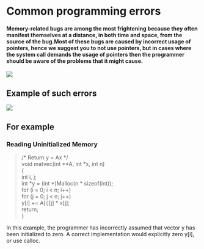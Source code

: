 # Common programming errors
#### Memory-related bugs are among the most frightening because they often manifest themselves at a distance, in both time and space, from the source of the bug.Most of these bugs are caused by incorrect usage of pointers, hence we suggest you to not use pointers, but in cases where the system call demands the usage of pointers then the programmer should be aware of the problems that it might cause.   
![](https://qph.fs.quoracdn.net/main-qimg-b15f13f8224ed3d36b8baf9a6b449184.webp)
## Example of such errors
[![](https://mermaid.ink/img/eyJjb2RlIjoiZ3JhcGggVERcblx0QSgoQ29tbW9uIE1pc3Rha2UpKSAtLT4gQihEZXJlZmVyZW5jaW5nIEJhZCBQb2ludGVycylcbkEtLT5DKFJlYWRpbmcgVW5pbml0aWFsaXplZCBNZW1vcnkpXG5BLS0-RChBbGxvd2luZyBTdGFjayBCdWZmZXIgT3ZlcmZsb3dzKVxuQS0tPmQoTWVtb3J5IExlYWtzKVxuQS0tPmEoUmVmZXJlbmNpbmcgTm9uZXhpc3RlbnQgVmFyaWFibGVzKVxuQS0tPnkoTWlzdW5kZXJzdGFuZGluZyBQb2ludGVyIEFyaXRobWV0aWMpXG5BLS0-aShNYWtpbmcgT2ZmLWJ5LU9uZSBFcnJvcnMpXG5cblxuXHRcdFx0XHRcdCIsIm1lcm1haWQiOnsidGhlbWUiOiJkZWZhdWx0In0sInVwZGF0ZUVkaXRvciI6ZmFsc2V9)](https://mermaid-js.github.io/mermaid-live-editor/#/edit/eyJjb2RlIjoiZ3JhcGggVERcblx0QSgoQ29tbW9uIE1pc3Rha2UpKSAtLT4gQihEZXJlZmVyZW5jaW5nIEJhZCBQb2ludGVycylcbkEtLT5DKFJlYWRpbmcgVW5pbml0aWFsaXplZCBNZW1vcnkpXG5BLS0-RChBbGxvd2luZyBTdGFjayBCdWZmZXIgT3ZlcmZsb3dzKVxuQS0tPmQoTWVtb3J5IExlYWtzKVxuQS0tPmEoUmVmZXJlbmNpbmcgTm9uZXhpc3RlbnQgVmFyaWFibGVzKVxuQS0tPnkoTWlzdW5kZXJzdGFuZGluZyBQb2ludGVyIEFyaXRobWV0aWMpXG5BLS0-aShNYWtpbmcgT2ZmLWJ5LU9uZSBFcnJvcnMpXG5cblxuXHRcdFx0XHRcdCIsIm1lcm1haWQiOnsidGhlbWUiOiJkZWZhdWx0In0sInVwZGF0ZUVkaXRvciI6ZmFsc2V9)
    
## For example
### Reading Uninitialized Memory
> /* Return y = Ax */    
void matvec(int **A, int *x, int n)     
{   
    int i, j;   
    int *y = (int *)Malloc(n * sizeof(int));   
    for (i = 0; i < n; i++)  
    for (j = 0; j < n; j++)   
    y[i] += A[i][j] * x[j];   
    return;   
} 

      
In this example, the programmer has incorrectly assumed that vector y has been
initialized to zero. A correct implementation would explicitly zero y[i], or use
calloc.
